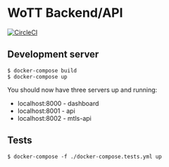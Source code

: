 # WoTT Backend/API
[![CircleCI](https://circleci.com/gh/WoTTsecurity/api.svg?style=svg&circle-token=e0dc7fa4c2ca6e748dec621be90da21e0a4ef8a6)](https://circleci.com/gh/WoTTsecurity/api)

## Development server

```
$ docker-compose build
$ docker-compose up
```

You should now have three servers up and running:

 * localhost:8000 - dashboard
 * localhost:8001 - api
 * localhost:8002 - mtls-api

## Tests

```
$ docker-compose -f ./docker-compose.tests.yml up
```
